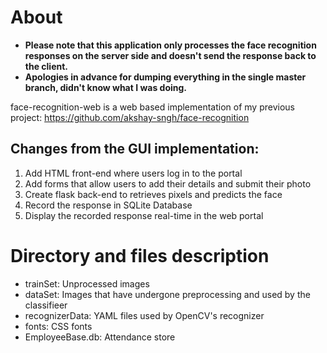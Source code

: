 # About
  - **Please note that this application only processes the face recognition responses on the server side and doesn't send the response back to the client.**
  - **Apologies in advance for dumping everything in the single master branch, didn't know what I was doing.**

face-recognition-web is a web based implementation of my previous project: https://github.com/akshay-sngh/face-recognition

## Changes from the GUI implementation:
  1. Add HTML front-end where users log in to the portal
  2. Add forms that allow users to add their details and submit their photo
  3. Create flask back-end to retrieves pixels and predicts the face
  4. Record the response in SQLite Database
  5. Display the recorded response real-time in the web portal

# Directory and files description
  - trainSet: Unprocessed images
  - dataSet: Images that have undergone preprocessing and used by the classifieer
  - recognizerData: YAML files used by OpenCV's recognizer
  - fonts: CSS fonts
  - EmployeeBase.db: Attendance store
